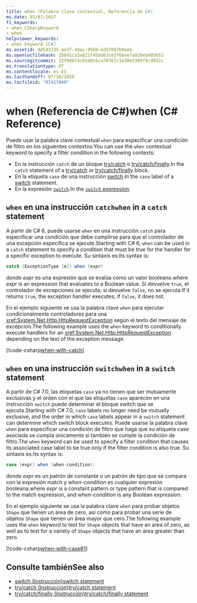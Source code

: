 ```yaml
---
title: when (Palabra clave contextual, Referencia de C#)
ms.date: 03/07/2017
f1_keywords:
- when_CSharpKeyword
- when
helpviewer_keywords:
- when keyword [C#]
ms.assetid: dd543335-ae37-48ac-9560-bd5f047b9aea
ms.openlocfilehash: 2b041ca3a821f45dd63ce3f6bee7a920eb495651
ms.sourcegitcommit: 32f0d6f4c01ddc6ca78767c3a30e3305f8cd032c
ms.translationtype: HT
ms.contentlocale: es-ES
ms.lasthandoff: 07/30/2020
ms.locfileid: "87427000"
---
```

# <a name="when-c-reference"></a><span data-ttu-id="d5dc9-102">when (Referencia de C#)</span><span class="sxs-lookup"><span data-stu-id="d5dc9-102">when (C# Reference)</span></span>

<span data-ttu-id="d5dc9-103">Puede usar la palabra clave contextual `when` para especificar una condición de filtro en los siguientes contextos:</span><span class="sxs-lookup"><span data-stu-id="d5dc9-103">You can use the `when` contextual keyword to specify a filter condition in the following contexts:</span></span>

- <span data-ttu-id="d5dc9-104">En la instrucción `catch` de un bloque [try/catch](try-catch.md) o [try/catch/finally](try-catch-finally.md).</span><span class="sxs-lookup"><span data-stu-id="d5dc9-104">In the `catch` statement of a [try/catch](try-catch.md) or [try/catch/finally](try-catch-finally.md) block.</span></span>
- <span data-ttu-id="d5dc9-105">En la etiqueta `case` de una instrucción [switch](switch.md).</span><span class="sxs-lookup"><span data-stu-id="d5dc9-105">In the `case` label of a [switch](switch.md) statement.</span></span>
- <span data-ttu-id="d5dc9-106">En la expresión [`switch`](../operators/switch-expression.md).</span><span class="sxs-lookup"><span data-stu-id="d5dc9-106">In the [`switch` expression](../operators/switch-expression.md).</span></span>

## <a name="when-in-a-catch-statement"></a><span data-ttu-id="d5dc9-107">`when` en una instrucción `catch`</span><span class="sxs-lookup"><span data-stu-id="d5dc9-107">`when` in a `catch` statement</span></span>

<span data-ttu-id="d5dc9-108">A partir de C# 6, puede usarse `when` en una instrucción `catch` para especificar una condición que debe cumplirse para que el controlador de una excepción específica se ejecute.</span><span class="sxs-lookup"><span data-stu-id="d5dc9-108">Starting with C# 6, `when` can be used in a `catch` statement to specify a condition that must be true for the handler for a specific exception to execute.</span></span> <span data-ttu-id="d5dc9-109">Su sintaxis es:</span><span class="sxs-lookup"><span data-stu-id="d5dc9-109">Its syntax is:</span></span>

```csharp
catch (ExceptionType [e]) when (expr)
```

<span data-ttu-id="d5dc9-110">donde *expr* es una expresión que se evalúa como un valor booleano.</span><span class="sxs-lookup"><span data-stu-id="d5dc9-110">where *expr* is an expression that evaluates to a Boolean value.</span></span> <span data-ttu-id="d5dc9-111">Si devuelve `true`, el controlador de excepciones se ejecuta; si devuelve `false`, no se ejecuta.</span><span class="sxs-lookup"><span data-stu-id="d5dc9-111">If it returns `true`, the exception handler executes; if `false`, it does not.</span></span>

<span data-ttu-id="d5dc9-112">En el ejemplo siguiente se usa la palabra clave `when` para ejecutar condicionalmente controladores para una <xref:System.Net.Http.HttpRequestException> según el texto del mensaje de excepción.</span><span class="sxs-lookup"><span data-stu-id="d5dc9-112">The following example uses the `when` keyword to conditionally execute handlers for an <xref:System.Net.Http.HttpRequestException> depending on the text of the exception message.</span></span>

[!code-csharp[when-with-catch](~/samples/snippets/csharp/language-reference/keywords/when/catch.cs)]

## <a name="when-in-a-switch-statement"></a><span data-ttu-id="d5dc9-113">`when` en una instrucción `switch`</span><span class="sxs-lookup"><span data-stu-id="d5dc9-113">`when` in a `switch` statement</span></span>

<span data-ttu-id="d5dc9-114">A partir de C# 7.0, las etiquetas `case` ya no tienen que ser mutuamente exclusivas y el orden con el que las etiquetas `case` aparecen en una instrucción `switch` puede determinar el bloque switch que se ejecuta.</span><span class="sxs-lookup"><span data-stu-id="d5dc9-114">Starting with C# 7.0, `case` labels no longer need be mutually exclusive, and the order in which `case` labels appear in a `switch` statement can determine which switch block executes.</span></span> <span data-ttu-id="d5dc9-115">Puede usarse la palabra clave `when` para especificar una condición de filtro que haga que su etiqueta case asociada se cumpla únicamente si también se cumple la condición de filtro.</span><span class="sxs-lookup"><span data-stu-id="d5dc9-115">The `when` keyword can be used to specify a filter condition that causes its associated case label to be true only if the filter condition is also true.</span></span> <span data-ttu-id="d5dc9-116">Su sintaxis es:</span><span class="sxs-lookup"><span data-stu-id="d5dc9-116">Its syntax is:</span></span>

```csharp
case (expr) when (when-condition):
```

<span data-ttu-id="d5dc9-117">donde *expr* es un patrón de constante o un patrón de tipo que se compara con la expresión match y *when-condition* es cualquier expresión booleana.</span><span class="sxs-lookup"><span data-stu-id="d5dc9-117">where *expr* is a constant pattern or type pattern that is compared to the match expression, and *when-condition* is any Boolean expression.</span></span>

<span data-ttu-id="d5dc9-118">En el ejemplo siguiente se usa la palabra clave `when` para probar objetos `Shape` que tienen un área de cero, así como para probar una serie de objetos `Shape` que tienen un área mayor que cero.</span><span class="sxs-lookup"><span data-stu-id="d5dc9-118">The following example uses the `when` keyword to test for `Shape` objects that have an area of zero, as well as to test for a variety of `Shape` objects that have an area greater than zero.</span></span>

[!code-csharp[when-with-case#1](~/samples/snippets/csharp/language-reference/keywords/when/when.cs#1)]

## <a name="see-also"></a><span data-ttu-id="d5dc9-119">Consulte también</span><span class="sxs-lookup"><span data-stu-id="d5dc9-119">See also</span></span>

- [<span data-ttu-id="d5dc9-120">switch (Instrucción)</span><span class="sxs-lookup"><span data-stu-id="d5dc9-120">switch statement</span></span>](switch.md)
- [<span data-ttu-id="d5dc9-121">try/catch (Instrucción)</span><span class="sxs-lookup"><span data-stu-id="d5dc9-121">try/catch statement</span></span>](try-catch.md)
- [<span data-ttu-id="d5dc9-122">try/catch/finally (Instrucción)</span><span class="sxs-lookup"><span data-stu-id="d5dc9-122">try/catch/finally statement</span></span>](try-catch-finally.md)

